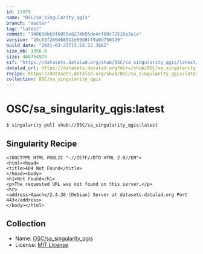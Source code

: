 ```yaml
---
id: 11079
name: "OSC/sa_singularity_qgis"
branch: "master"
tag: "latest"
commit: "140650b69f6855e8274b55de4cf89c72528a3a1a"
version: "b5c83f266d68912e99d8ff9a0d750329"
build_date: "2021-03-25T15:22:12.366Z"
size_mb: 1356.0
size: 460754975
sif: "https://datasets.datalad.org/shub/OSC/sa_singularity_qgis/latest/2021-03-25-140650b6-b5c83f26/b5c83f266d68912e99d8ff9a0d750329.sif"
datalad_url: https://datasets.datalad.org?dir=/shub/OSC/sa_singularity_qgis/latest/2021-03-25-140650b6-b5c83f26/
recipe: https://datasets.datalad.org/shub/OSC/sa_singularity_qgis/latest/2021-03-25-140650b6-b5c83f26/Singularity
collection: OSC/sa_singularity_qgis
---
```


# OSC/sa_singularity_qgis:latest

```bash
$ singularity pull shub://OSC/sa_singularity_qgis:latest
```

## Singularity Recipe

```singularity
<!DOCTYPE HTML PUBLIC "-//IETF//DTD HTML 2.0//EN">
<html><head>
<title>404 Not Found</title>
</head><body>
<h1>Not Found</h1>
<p>The requested URL was not found on this server.</p>
<hr>
<address>Apache/2.4.38 (Debian) Server at datasets.datalad.org Port 443</address>
</body></html>
```

## Collection

 - Name: [OSC/sa_singularity_qgis](https://github.com/OSC/sa_singularity_qgis)
 - License: [MIT License](https://api.github.com/licenses/mit)

